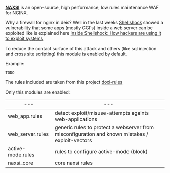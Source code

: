[**NAXSI**](https://github.com/nbs-system/naxsi) is an open-source, high performance, low rules maintenance WAF for NGINX.

Why a firewall for nginx in deis?
Well in the last weeks [Shellshock](https://shellshocker.net) showed a vulnerability that some apps (mostly CGI's) inside a web server can be exploited like is explained here [Inside Shellshock: How hackers are using it to exploit systems](https://blog.cloudflare.com/inside-shellshock)

To reduce the contact surface of this attack and others (like sql injection and cross site scripting) this module is enabled by default.

Example:
```console
TODO
```

The rules included are taken from this project [doxi-rules](https://bitbucket.org/lazy_dogtown/doxi-rules)

Only this modules are enabled:


|---|---|
|---|---|
|web_app.rules       |detect exploit/misuse-attempts againts web-applications
|web_server.rules    |generic rules to protect a webserver from misconfiguration and known mistakes / exploit-vectors 
|active-mode.rules   |rules to configure active-mode (block)
|naxsi_core          |core naxsi rules
